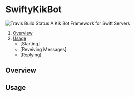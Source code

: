# SwiftyKikBot
![Travis Build Status](https://travis-ci.org/pjtnt11/SwiftyKikBot.svg?branch=master)
A Kik Bot Framework for Swift Servers

1. [Overview](#overview)
2. [Usage](#usage)
    - [Starting]
    - [Reveiving Messages]
    - [Replying]

## Overview

## Usage
